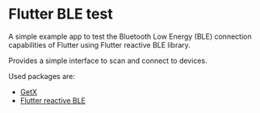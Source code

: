# Flutter BLE test

A simple example app to test the Bluetooth Low Energy (BLE) connection capabilities of Flutter using Flutter reactive BLE library.

Provides a simple interface to scan and connect to devices.

Used packages are:

- [GetX](https://pub.dev/packages/get/)
- [Flutter reactive BLE](https://pub.dev/packages/flutter_reactive_ble)
